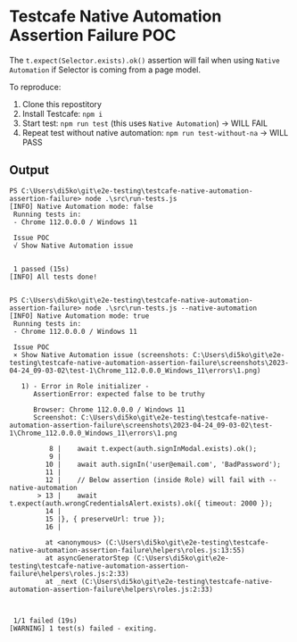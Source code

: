 # Testcafe Native Automation Assertion Failure POC

The `t.expect(Selector.exists).ok()` assertion will fail when using `Native Automation` if Selector is coming from a page model.

To reproduce:

1. Clone this repostitory
2. Install Testcafe: `npm i`
3. Start test: `npm run test` (this uses `Native Automation`) -> WILL FAIL
4. Repeat test without native automation: `npm run test-without-na` -> WILL PASS

## Output

```
PS C:\Users\di5ko\git\e2e-testing\testcafe-native-automation-assertion-failure> node .\src\run-tests.js                    
[INFO] Native Automation mode: false
 Running tests in:
 - Chrome 112.0.0.0 / Windows 11

 Issue POC
 √ Show Native Automation issue


 1 passed (15s)
[INFO] All tests done!


PS C:\Users\di5ko\git\e2e-testing\testcafe-native-automation-assertion-failure> node .\src\run-tests.js --native-automation
[INFO] Native Automation mode: true
 Running tests in:
 - Chrome 112.0.0.0 / Windows 11

 Issue POC
 × Show Native Automation issue (screenshots: C:\Users\di5ko\git\e2e-testing\testcafe-native-automation-assertion-failure\screenshots\2023-04-24_09-03-02\test-1\Chrome_112.0.0.0_Windows_11\errors\1.png)

   1) - Error in Role initializer -
      AssertionError: expected false to be truthy

      Browser: Chrome 112.0.0.0 / Windows 11
      Screenshot: C:\Users\di5ko\git\e2e-testing\testcafe-native-automation-assertion-failure\screenshots\2023-04-24_09-03-02\test-1\Chrome_112.0.0.0_Windows_11\errors\1.png

          8 |    await t.expect(auth.signInModal.exists).ok();
          9 |
         10 |    await auth.signIn('user@email.com', 'BadPassword');
         11 |
         12 |    // Below assertion (inside Role) will fail with --native-automation
       > 13 |    await t.expect(auth.wrongCredentialsAlert.exists).ok({ timeout: 2000 });
         14 |
         15 |}, { preserveUrl: true });
         16 |

         at <anonymous> (C:\Users\di5ko\git\e2e-testing\testcafe-native-automation-assertion-failure\helpers\roles.js:13:55)
         at asyncGeneratorStep (C:\Users\di5ko\git\e2e-testing\testcafe-native-automation-assertion-failure\helpers\roles.js:2:33)
         at _next (C:\Users\di5ko\git\e2e-testing\testcafe-native-automation-assertion-failure\helpers\roles.js:2:33)



 1/1 failed (19s)
[WARNING] 1 test(s) failed - exiting.
```
